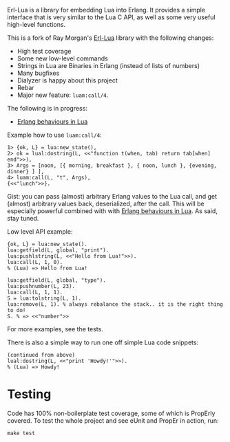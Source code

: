 Erl-Lua is a library for embedding Lua into Erlang. It provides a simple
interface that is very similar to the Lua C API, as well as some very useful
high-level functions.

This is a fork of Ray Morgan's [Erl-Lua] library with the following changes:

* High test coverage
* Some new low-level commands
* Strings in Lua are Binaries in Erlang (instead of lists of numbers)
* Many bugfixes
* Dialyzer is happy about this project
* Rebar
* Major new feature: `luam:call/4`.

The following is in progress:
* [Erlang behaviours in Lua]

Example how to use `luam:call/4`:

    1> {ok, L} = lua:new_state(),
    2> ok = lual:dostring(L, <<"function t(when, tab) return tab[when] end">>),
    3> Args = [noon, [{ morning, breakfast }, { noon, lunch }, {evening, dinner} ] ],
    4> luam:call(L, "t", Args),
    {<<"lunch">>}.

Gist: you can pass (almost) arbitrary Erlang values to the Lua call, and get
(almost) arbitrary values back, deserialized, after the call. This will be
especially powerful combined with with [Erlang behaviours in Lua]. As said,
stay tuned.

Low level API example:

    {ok, L} = lua:new_state().
    lua:getfield(L, global, "print").
    lua:pushlstring(L, <<"Hello from Lua!">>).
    lua:call(L, 1, 0).
    % (Lua) => Hello from Lua!

    lua:getfield(L, global, "type").
    lua:pushnumber(L, 23).
    lua:call(L, 1, 1).
    S = lua:tolstring(L, 1).
    lua:remove(L, 1). % always rebalance the stack.. it is the right thing to do!
    S. % => <<"number">>

For more examples, see the tests.

There is also a simple way to run one off simple Lua code snippets:

    (continued from above)
    lual:dostring(L, <<"print 'Howdy!'">>).
    % (Lua) => Howdy!
    
Testing
=======

Code has 100% non-boilerplate test coverage, some of which is PropErly covered.
To test the whole project and see eUnit and PropEr in action, run:

    make test

[Erl-Lua]: https://github.com/raycmorgan/erl-lua/
[Erlang behaviours in Lua]: http://m.jakstys.lt/tech/2012/06/erlang-behaviours-in-lua/
